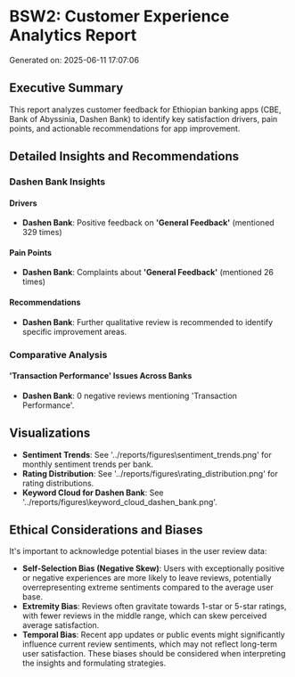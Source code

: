 # BSW2: Customer Experience Analytics Report

Generated on: 2025-06-11 17:07:06

## Executive Summary

This report analyzes customer feedback for Ethiopian banking apps (CBE, Bank of Abyssinia, Dashen Bank) to identify key satisfaction drivers, pain points, and actionable recommendations for app improvement.

## Detailed Insights and Recommendations

### Dashen Bank Insights ###

#### Drivers ####
- **Dashen Bank**: Positive feedback on **'General Feedback'** (mentioned 329 times)
#### Pain Points ####
- **Dashen Bank**: Complaints about **'General Feedback'** (mentioned 26 times)
#### Recommendations ####
- **Dashen Bank**: Further qualitative review is recommended to identify specific improvement areas.


### Comparative Analysis ###
#### 'Transaction Performance' Issues Across Banks ####
- **Dashen Bank**: 0 negative reviews mentioning 'Transaction Performance'.


## Visualizations
- **Sentiment Trends**: See '../reports/figures\sentiment_trends.png' for monthly sentiment trends per bank.
- **Rating Distribution**: See '../reports/figures\rating_distribution.png' for rating distributions.
- **Keyword Cloud for Dashen Bank**: See '../reports/figures\keyword_cloud_dashen_bank.png'.

## Ethical Considerations and Biases

It's important to acknowledge potential biases in the user review data:
- **Self-Selection Bias (Negative Skew)**: Users with exceptionally positive or negative experiences are more likely to leave reviews, potentially overrepresenting extreme sentiments compared to the average user base.
- **Extremity Bias**: Reviews often gravitate towards 1-star or 5-star ratings, with fewer reviews in the middle range, which can skew perceived average satisfaction.
- **Temporal Bias**: Recent app updates or public events might significantly influence current review sentiments, which may not reflect long-term user satisfaction.
These biases should be considered when interpreting the insights and formulating strategies.
